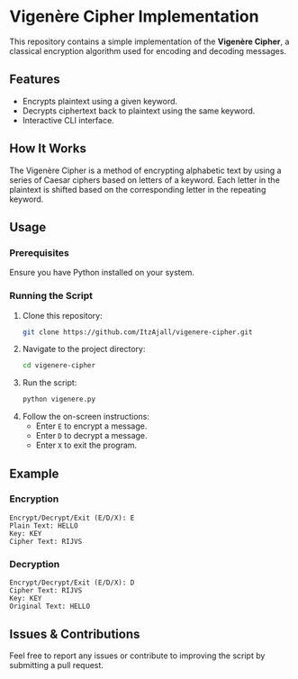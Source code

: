 # Vigenère Cipher Implementation

This repository contains a simple implementation of the **Vigenère Cipher**, a classical encryption algorithm used for encoding and decoding messages.

## Features
- Encrypts plaintext using a given keyword.
- Decrypts ciphertext back to plaintext using the same keyword.
- Interactive CLI interface.

## How It Works
The Vigenère Cipher is a method of encrypting alphabetic text by using a series of Caesar ciphers based on letters of a keyword. Each letter in the plaintext is shifted based on the corresponding letter in the repeating keyword.

## Usage
### Prerequisites
Ensure you have Python installed on your system.

### Running the Script
1. Clone this repository:
   ```bash
   git clone https://github.com/ItzAjall/vigenere-cipher.git
   ```
2. Navigate to the project directory:
   ```bash
   cd vigenere-cipher
   ```
3. Run the script:
   ```bash
   python vigenere.py
   ```
4. Follow the on-screen instructions:
   - Enter `E` to encrypt a message.
   - Enter `D` to decrypt a message.
   - Enter `X` to exit the program.

## Example
### Encryption
```
Encrypt/Decrypt/Exit (E/D/X): E
Plain Text: HELLO
Key: KEY
Cipher Text: RIJVS
```

### Decryption
```
Encrypt/Decrypt/Exit (E/D/X): D
Cipher Text: RIJVS
Key: KEY
Original Text: HELLO
```

## Issues & Contributions
Feel free to report any issues or contribute to improving the script by submitting a pull request.
